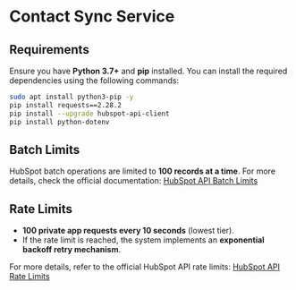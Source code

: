 # Contact Sync Service

## Requirements
Ensure you have **Python 3.7+** and **pip** installed. You can install the required dependencies using the following commands:

```sh
sudo apt install python3-pip -y
pip install requests==2.28.2
pip install --upgrade hubspot-api-client
pip install python-dotenv
```

## Batch Limits
HubSpot batch operations are limited to **100 records at a time**. For more details, check the official documentation:
[HubSpot API Batch Limits](https://developers.hubspot.com/docs/guides/api/crm/objects/contacts#limits)

## Rate Limits
- **100 private app requests every 10 seconds** (lowest tier).
- If the rate limit is reached, the system implements an **exponential backoff retry mechanism**.

For more details, refer to the official HubSpot API rate limits:
[HubSpot API Rate Limits](https://developers.hubspot.com/docs/guides/apps/api-usage/usage-details#request-limits)
